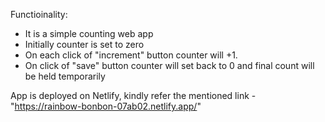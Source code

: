 Functioinality:
- It is a simple counting web app
- Initially counter is set to zero
- On each click of "increment" button counter will +1.
- On click of "save" button counter will set back to 0 and final count will be held temporarily
  
App is deployed on Netlify, kindly refer the mentioned link - "https://rainbow-bonbon-07ab02.netlify.app/"
